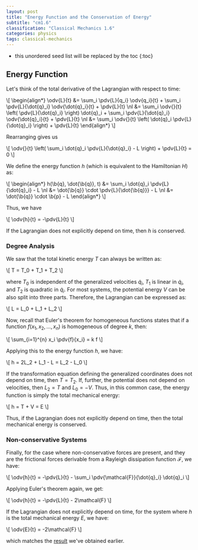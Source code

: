 ```yaml
---
layout: post
title: "Energy Function and the Conservation of Energy"
subtitle: "cm1.6"
classification: "Classical Mechanics 1.6"
categories: physics
tags: classical-mechanics
---
```


<!--more-->
* this unordered seed list will be replaced by the toc
{:toc}

## Energy Function

Let's think of the total derivative of the Lagrangian with respect to time:

\\[
\begin{align\*}
\odv{L}{t} &= \sum_i \pdv{L}{q_i} \odv{q_i}{t} + \sum_i \pdv{L}{\dot{q}_i} \odv{\dot{q}_i}{t} + \pdv{L}{t} \nl
&= \sum_i \odv{}{t} \left( \pdv{L}{\dot{q}_i} \right) \dot{q}_i + \sum_i \pdv{L}{\dot{q}_i} \odv{\dot{q}_i}{t} + \pdv{L}{t} \nl
&= \sum_i \odv{}{t} \left( \dot{q}_i \pdv{L}{\dot{q}_i} \right) + \pdv{L}{t}
\end{align\*}
\\]

Rearranging gives us

\\[
\odv{}{t} \left( \sum_i \dot{q}_i \pdv{L}{\dot{q}_i} - L \right) + \pdv{L}{t} = 0
\\]

We define the energy function $h$ (which is equivalent to the Hamiltonian $H$) as:

\\[
\begin{align\*}
h(\b{q}, \dot{\b{q}}, t) &= \sum_i \dot{q}_i \pdv{L}{\dot{q}_i} - L \nl
&= \dot{\b{q}} \cdot \pdv{L}{\dot{\b{q}}} - L \nl
&= \dot{\b{q}} \cdot \b{p} - L
\end{align\*}
\\]

Thus, we have

\\[
\odv{h}{t} = -\pdv{L}{t}
\\]

If the Lagrangian does not explicitly depend on time, then $h$ is conserved.

### Degree Analysis

We saw that the total kinetic energy $T$ can always be written as:

\\[
T = T_0 + T_1 + T_2
\\]

where $T_0$ is independent of the generalized velocities $\dot{q}_i$, $T_1$ is linear in $\dot{q}_i$, and $T_2$ is quadratic in $\dot{q}_i$.
For most systems, the potential energy $V$ can be also split into three parts.
Therefore, the Lagrangian can be expressed as:

\\[
L = L_0 + L_1 + L_2
\\]

Now, recall that Euler's theorem for homogeneous functions states that if a function $f(x_1, x_2, \ldots, x_n)$ is homogeneous of degree $k$, then:

\\[
\sum_{i=1}^{n} x_i \pdv{f}{x_i} = k f
\\]

Applying this to the energy function $h$, we have:

\\[
h = 2L_2 + L_1 - L = L_2 - L_0
\\]

If the transformation equation defining the generalized coordinates does not depend on time,
then $T=T_2$. If, further, the potential does not depend on velocities, then $L_2=T$ and $L_0=-V$.
Thus, in this common case, the energy function is simply the total mechanical energy:

\\[
h = T + V = E
\\]

Thus, if the Lagrangian does not explicitly depend on time, then the total mechanical energy is conserved.

### Non-conservative Systems

Finally, for the case where non-conservative forces are present, and they are the frictional forces
derivable from a Rayleigh dissipation function $\mathcal{F}$, we have:

\\[
\odv{h}{t} = -\pdv{L}{t} - \sum_i \pdv{\mathcal{F}}{\dot{q}_i} \dot{q}_i
\\]

Applying Euler's theorem again, we get:

\\[
\odv{h}{t} = -\pdv{L}{t} - 2\mathcal{F}
\\]

If the Lagrangian does not explicitly depend on time, for the system where $h$ is the total mechanical energy $E$,
we have:

\\[
\odv{E}{t} = -2\mathcal{F}
\\]

which matches the [result](dalemberts-principle-and-lagranges-equations.html#rayleighs-dissipation-function) we've obtained earlier.